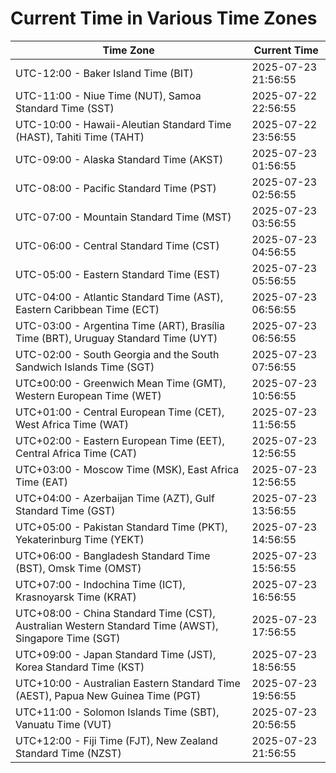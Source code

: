 # Current Time in Various Time Zones

| Time Zone | Current Time |
|-----------|--------------|
| UTC-12:00 - Baker Island Time (BIT) | 2025-07-23 21:56:55 |
| UTC-11:00 - Niue Time (NUT), Samoa Standard Time (SST) | 2025-07-22 22:56:55 |
| UTC-10:00 - Hawaii-Aleutian Standard Time (HAST), Tahiti Time (TAHT) | 2025-07-22 23:56:55 |
| UTC-09:00 - Alaska Standard Time (AKST) | 2025-07-23 01:56:55 |
| UTC-08:00 - Pacific Standard Time (PST) | 2025-07-23 02:56:55 |
| UTC-07:00 - Mountain Standard Time (MST) | 2025-07-23 03:56:55 |
| UTC-06:00 - Central Standard Time (CST) | 2025-07-23 04:56:55 |
| UTC-05:00 - Eastern Standard Time (EST) | 2025-07-23 05:56:55 |
| UTC-04:00 - Atlantic Standard Time (AST), Eastern Caribbean Time (ECT) | 2025-07-23 06:56:55 |
| UTC-03:00 - Argentina Time (ART), Brasília Time (BRT), Uruguay Standard Time (UYT) | 2025-07-23 06:56:55 |
| UTC-02:00 - South Georgia and the South Sandwich Islands Time (SGT) | 2025-07-23 07:56:55 |
| UTC±00:00 - Greenwich Mean Time (GMT), Western European Time (WET) | 2025-07-23 10:56:55 |
| UTC+01:00 - Central European Time (CET), West Africa Time (WAT) | 2025-07-23 11:56:55 |
| UTC+02:00 - Eastern European Time (EET), Central Africa Time (CAT) | 2025-07-23 12:56:55 |
| UTC+03:00 - Moscow Time (MSK), East Africa Time (EAT) | 2025-07-23 12:56:55 |
| UTC+04:00 - Azerbaijan Time (AZT), Gulf Standard Time (GST) | 2025-07-23 13:56:55 |
| UTC+05:00 - Pakistan Standard Time (PKT), Yekaterinburg Time (YEKT) | 2025-07-23 14:56:55 |
| UTC+06:00 - Bangladesh Standard Time (BST), Omsk Time (OMST) | 2025-07-23 15:56:55 |
| UTC+07:00 - Indochina Time (ICT), Krasnoyarsk Time (KRAT) | 2025-07-23 16:56:55 |
| UTC+08:00 - China Standard Time (CST), Australian Western Standard Time (AWST), Singapore Time (SGT) | 2025-07-23 17:56:55 |
| UTC+09:00 - Japan Standard Time (JST), Korea Standard Time (KST) | 2025-07-23 18:56:55 |
| UTC+10:00 - Australian Eastern Standard Time (AEST), Papua New Guinea Time (PGT) | 2025-07-23 19:56:55 |
| UTC+11:00 - Solomon Islands Time (SBT), Vanuatu Time (VUT) | 2025-07-23 20:56:55 |
| UTC+12:00 - Fiji Time (FJT), New Zealand Standard Time (NZST) | 2025-07-23 21:56:55 |
